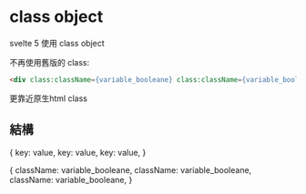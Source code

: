 # class object

svelte 5 使用 class object

不再使用舊版的 class:
```html
<div class:className={variable_booleane} class:className={variable_booleane}>
```
更靠近原生html class


## 結構

{
    key: value,
    key: value,
    key: value,
}

{
    className: variable_booleane,
    className: variable_booleane,
    className: variable_booleane,
}

<div class={{className1: variable_booleane, className2: variable_booleane}}>